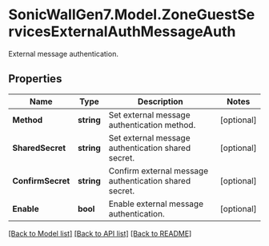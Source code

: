 # SonicWallGen7.Model.ZoneGuestServicesExternalAuthMessageAuth
External message authentication.

## Properties

Name | Type | Description | Notes
------------ | ------------- | ------------- | -------------
**Method** | **string** | Set external message authentication method. | [optional] 
**SharedSecret** | **string** | Set external message authentication shared secret. | [optional] 
**ConfirmSecret** | **string** | Confirm external message authentication shared secret. | [optional] 
**Enable** | **bool** | Enable external message authentication. | [optional] 

[[Back to Model list]](../README.md#documentation-for-models) [[Back to API list]](../README.md#documentation-for-api-endpoints) [[Back to README]](../README.md)

